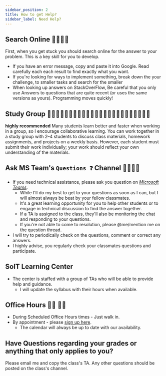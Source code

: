 ```yaml
---
sidebar_position: 2
title: How to get Help?
sidebar_label: Need Help?
---
```

## Search Online 🕵️‍♂️🕵️‍♀️
First, when you get stuck you should search online for the answer to your problem. This is a key skill for you to develop.
- If you have an error message, copy and paste it into Google. Read carefully each each result to find exactly what you want.
- If you're looking for ways to implement something, break down the your challenge, to smaller tasks and search for the smaller 
- When looking up answers on StackOverFlow, Be careful that you only use Answers to questions that are quite recent (or uses the same versions as yours). Programming moves quickly!

## Study Group 👨🏽‍💻👩🏼‍💻👨🏾‍💻👨🏻‍💻👩🏽‍💻👨🏼‍💻👩🏾‍💻👩🏻‍💻
**highly recommended**
Many students learn better and faster when working in a group, so I encourage collaborative learning. You can work together in a study group with 2–4 students to discuss class materials, homework assignments, and projects on a weekly basis. However, each student must submit their work individually; your work should reflect your own understanding of the materials.

## Ask MS Team's `Questions ❓` Channel 🙋‍♀️🙋‍♂️
* If you need technical assistance, please ask you question on *[Microsoft Teams](https://teams.microsoft.com/l/channel/19%3a42f8eb3ae91a41c4abc9add4f8636ddc%40thread.tacv2/%25F0%259F%2586%2598%2520%2520Ask%2520Questions%2520here?groupId=42cc976e-589d-43d5-ac2a-c8dce28e92e9&tenantId=f5222e6c-5fc6-48eb-8f03-73db18203b63)*.
    * While I'll do my best to get to your questions as soon as I can, but I will almost always be beat by your fellow classmates.
    * It's a great learning opportunity for you to help other students or to engage in technical discussion to find the answer together.
    * If a TA is assigned to the class, they'll also be monitoring the chat and responding to your questions.
    * If you're not able to come to resolution, please @me/mention me on the question thread.
* I will try to periodically check on the questions, comment or correct any answers.
* I highly advise, you regularly check your classmates questions and participate.

## SoIT Learning Center 
* The center is staffed with a group of TAs who will be able to provide help and guidance.
    * I will update the syllabus with their hours when available.

## Office Hours 👨‍🏫 👨‍💻
* During Scheduled Office Hours times - Just walk in.
* By appointment - please [sign up here](https://outlook.office365.com/owa/calendar/OfficeHours@mailuc.onmicrosoft.com/bookings/s/EjGKKRXxgE6Ppb4z3AH9lg2).
  * The calendar will always be up to date with our availability.


## Have Questions regarding your grades or anything that only applies to you?
Please email me and copy the class's TA. Any other questions should be posted on the class's channel.


